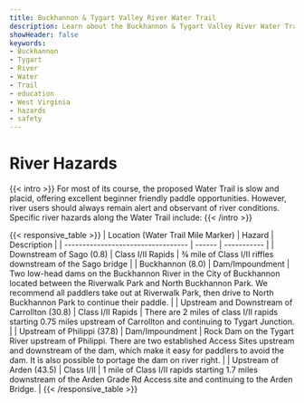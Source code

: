 ```yaml
---
title: Buckhannon & Tygart Valley River Water Trail
description: Learn about the Buckhannon & Tygart Valley River Water Trail hazards.
showHeader: false
keywords:
- Buckhannon
- Tygart
- River
- Water
- Trail
- education
- West Virginia
- hazards
- safety
---
```


# River Hazards

<!-- {{< diamond >}} -->

{{< intro >}}
For most of its course, the proposed Water Trail is slow and placid, offering excellent beginner friendly paddle opportunities. However, river users should always remain alert and observant of river conditions. Specific river hazards along the Water Trail include: 
{{< /intro >}}


{{< responsive_table >}}
| Location (Water Trail Mile Marker) | Hazard | Description |
| ---------------------------------- | ------ | ----------- |
| Downstream of Sago (0.8) | Class I/II Rapids | ¾ mile of Class I/II riffles downstream of the Sago bridge |
| Buckhannon (8.0) | Dam/Impoundment | Two low-head dams on the Buckhannon River in the City of Buckhannon located between the Riverwalk Park and North Buckhannon Park. We recommend all paddlers take out at Riverwalk Park, then drive to North Buckhannon Park to continue their paddle. |
| Upstream and Downstream of Carrollton (30.8) | Class I/II Rapids | There are 2 miles of class I/II rapids starting 0.75 miles upstream of Carrollton and continuing to Tygart Junction. | 
| Upstream of Philippi (37.8) | Dam/Impoundment | Rock Dam on the Tygart River upstream of Philippi. There are two established Access Sites upstream and downstream of the dam, which make it easy for paddlers to avoid the dam. It is also possible to portage the dam on river right. |
| Upstream of Arden (43.5) | Class I/II | 1 mile of Class I/II rapids starting 1.7 miles downstream of the Arden Grade Rd Access site and continuing to the Arden Bridge. | 
{{< /responsive_table >}}
